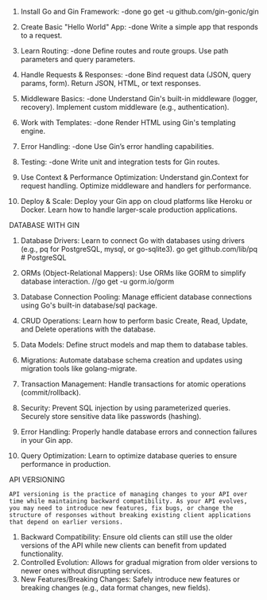 1. Install Go and Gin Framework: -done
go get -u github.com/gin-gonic/gin

2. Create Basic "Hello World" App: -done
Write a simple app that responds to a request.

3. Learn Routing: -done
Define routes and route groups.
Use path parameters and query parameters.

4. Handle Requests & Responses: -done
Bind request data (JSON, query params, form).
Return JSON, HTML, or text responses.

5. Middleware Basics: -done
Understand Gin's built-in middleware (logger, recovery).
Implement custom middleware (e.g., authentication).

6. Work with Templates: -done
Render HTML using Gin's templating engine.

7. Error Handling: -done
Use Gin’s error handling capabilities.

8. Testing: -done
Write unit and integration tests for Gin routes.

9. Use Context & Performance Optimization:
Understand gin.Context for request handling.
Optimize middleware and handlers for performance.

10. Deploy & Scale:
Deploy your Gin app on cloud platforms like Heroku or Docker.
Learn how to handle larger-scale production applications.



DATABASE WITH GIN

1. Database Drivers:
Learn to connect Go with databases using drivers (e.g., pq for PostgreSQL, mysql, or go-sqlite3).
go get github.com/lib/pq  # PostgreSQL

2. ORMs (Object-Relational Mappers):
Use ORMs like GORM to simplify database interaction.
//go get -u gorm.io/gorm

3. Database Connection Pooling:
Manage efficient database connections using Go's built-in database/sql package.

4. CRUD Operations:
Learn how to perform basic Create, Read, Update, and Delete operations with the database.

5. Data Models:
Define struct models and map them to database tables.

6. Migrations:
Automate database schema creation and updates using migration tools like golang-migrate.

7. Transaction Management:
Handle transactions for atomic operations (commit/rollback).

8. Security:
Prevent SQL injection by using parameterized queries.
Securely store sensitive data like passwords (hashing).

9. Error Handling:
Properly handle database errors and connection failures in your Gin app.

10. Query Optimization:
Learn to optimize database queries to ensure performance in production.


API VERSIONING

    API versioning is the practice of managing changes to your API over time while maintaining backward compatibility. As your API evolves, you may need to introduce new features, fix bugs, or change the structure of responses without breaking existing client applications that depend on earlier versions.

1. Backward Compatibility: Ensure old clients can still use the older versions of the API while new clients can benefit from updated functionality.
2. Controlled Evolution: Allows for gradual migration from older versions to newer ones without disrupting services.
3. New Features/Breaking Changes: Safely introduce new features or breaking changes (e.g., data format changes, new fields).